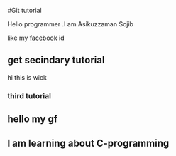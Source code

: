 #Git tutorial

Hello programmer .I am Asikuzzaman Sojib

like my [facebook](https://www.facebook.com/) id 

## get secindary tutorial

hi this is wick

### third tutorial

## hello my gf

## I am learning about C-programming
